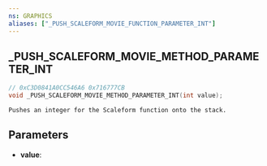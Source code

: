 ```yaml
---
ns: GRAPHICS
aliases: ["_PUSH_SCALEFORM_MOVIE_FUNCTION_PARAMETER_INT"]
---
```

## _PUSH_SCALEFORM_MOVIE_METHOD_PARAMETER_INT

```c
// 0xC3D0841A0CC546A6 0x716777CB
void _PUSH_SCALEFORM_MOVIE_METHOD_PARAMETER_INT(int value);
```

```
Pushes an integer for the Scaleform function onto the stack.  
```

## Parameters
* **value**: 

